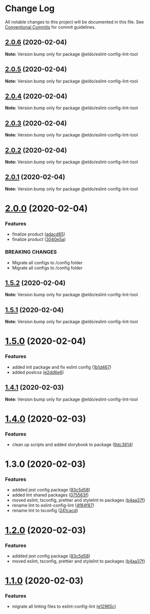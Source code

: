 # Change Log

All notable changes to this project will be documented in this file.
See [Conventional Commits](https://conventionalcommits.org) for commit guidelines.

## [2.0.6](https://github.com/Lilmortal/eldo/compare/@eldo/eslint-config-lint-tool@2.0.5...@eldo/eslint-config-lint-tool@2.0.6) (2020-02-04)

**Note:** Version bump only for package @eldo/eslint-config-lint-tool





## [2.0.5](https://github.com/Lilmortal/eldo/compare/@eldo/eslint-config-lint-tool@2.0.4...@eldo/eslint-config-lint-tool@2.0.5) (2020-02-04)

**Note:** Version bump only for package @eldo/eslint-config-lint-tool





## [2.0.4](https://github.com/Lilmortal/eldo/compare/@eldo/eslint-config-lint-tool@2.0.3...@eldo/eslint-config-lint-tool@2.0.4) (2020-02-04)

**Note:** Version bump only for package @eldo/eslint-config-lint-tool





## [2.0.3](https://github.com/Lilmortal/eldo/compare/@eldo/eslint-config-lint-tool@2.0.2...@eldo/eslint-config-lint-tool@2.0.3) (2020-02-04)

**Note:** Version bump only for package @eldo/eslint-config-lint-tool





## [2.0.2](https://github.com/Lilmortal/eldo/compare/@eldo/eslint-config-lint-tool@2.0.1...@eldo/eslint-config-lint-tool@2.0.2) (2020-02-04)

**Note:** Version bump only for package @eldo/eslint-config-lint-tool





## [2.0.1](https://github.com/Lilmortal/eldo/compare/@eldo/eslint-config-lint-tool@2.0.0...@eldo/eslint-config-lint-tool@2.0.1) (2020-02-04)

**Note:** Version bump only for package @eldo/eslint-config-lint-tool





# [2.0.0](https://github.com/Lilmortal/eldo/compare/@eldo/eslint-config-lint-tool@1.5.2...@eldo/eslint-config-lint-tool@2.0.0) (2020-02-04)


### Features

* finalize product ([adacd85](https://github.com/Lilmortal/eldo/commit/adacd857ef64ad3ecf39578e5008b507a331f703))
* finalize product ([3040e5a](https://github.com/Lilmortal/eldo/commit/3040e5a35a665859f0b74870a6c7544db64ed399))


### BREAKING CHANGES

* Migrate all configs to /config folder
* Migrate all configs to /config folder





## [1.5.2](https://github.com/Lilmortal/eldo/compare/@eldo/eslint-config-lint-tool@1.5.1...@eldo/eslint-config-lint-tool@1.5.2) (2020-02-04)

**Note:** Version bump only for package @eldo/eslint-config-lint-tool





## [1.5.1](https://github.com/Lilmortal/eldo/compare/@eldo/eslint-config-lint-tool@1.5.0...@eldo/eslint-config-lint-tool@1.5.1) (2020-02-04)

**Note:** Version bump only for package @eldo/eslint-config-lint-tool





# [1.5.0](https://github.com/Lilmortal/eldo/compare/@eldo/eslint-config-lint-tool@1.4.1...@eldo/eslint-config-lint-tool@1.5.0) (2020-02-04)


### Features

* added init package and fix eslint config ([1b1d467](https://github.com/Lilmortal/eldo/commit/1b1d467009a921d89b7a27bd4545080eec954938))
* added postcss ([e2dd6e6](https://github.com/Lilmortal/eldo/commit/e2dd6e668abfec23e771cf7481e1db50bf66db41))





## [1.4.1](https://github.com/Lilmortal/eldo/compare/@eldo/eslint-config-lint-tool@1.4.0...@eldo/eslint-config-lint-tool@1.4.1) (2020-02-03)

**Note:** Version bump only for package @eldo/eslint-config-lint-tool





# [1.4.0](https://github.com/Lilmortal/eldo/compare/@eldo/eslint-config-lint-tool@1.3.0...@eldo/eslint-config-lint-tool@1.4.0) (2020-02-03)


### Features

* clean up scripts and added storybook to package ([9dc3614](https://github.com/Lilmortal/eldo/commit/9dc361414d2c20193e779eb908c218479f53e0cd))





# 1.3.0 (2020-02-03)


### Features

* addded jest config package ([83c5d58](https://github.com/Lilmortal/eldo/commit/83c5d58b7b5fead1336b206aac7566060f5f4dcf))
* added lint shared packages ([075563f](https://github.com/Lilmortal/eldo/commit/075563ff635d0f448cf7453a70730b1f9da86262))
* moved eslint, tsconfig, prettier and stylelint to packages ([b4aa37f](https://github.com/Lilmortal/eldo/commit/b4aa37f757234b4c2fea276b3e496b7cc8762740))
* rename lint to eslint-config-lint ([4f84f87](https://github.com/Lilmortal/eldo/commit/4f84f87570510eac626c26b3aa2ff9ab1e98b81a))
* rename lint to tsconfig ([241cacd](https://github.com/Lilmortal/eldo/commit/241cacd9cfc745dfd954b0f7daad2fa01f69470f))





# [1.2.0](https://github.com/Lilmortal/eldo/compare/@eldo/eslint-config-lint@1.1.0...@eldo/eslint-config-lint@1.2.0) (2020-02-03)


### Features

* addded jest config package ([83c5d58](https://github.com/Lilmortal/eldo/commit/83c5d58b7b5fead1336b206aac7566060f5f4dcf))
* moved eslint, tsconfig, prettier and stylelint to packages ([b4aa37f](https://github.com/Lilmortal/eldo/commit/b4aa37f757234b4c2fea276b3e496b7cc8762740))





# [1.1.0](https://github.com/Lilmortal/eldo/compare/@eldo/eslint-config-lint@1.2.0...@eldo/eslint-config-lint@1.1.0) (2020-02-03)


### Features

* migrate all linting files to eslint-config-lint ([e12965c](https://github.com/Lilmortal/eldo/commit/e12965c28ceeee9e0d69bf8e67051905fbf1dd25))
